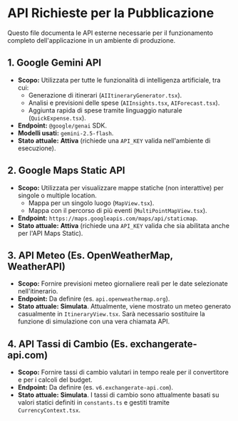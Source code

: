 # API Richieste per la Pubblicazione

Questo file documenta le API esterne necessarie per il funzionamento completo dell'applicazione in un ambiente di produzione.

## 1. Google Gemini API

- **Scopo:** Utilizzata per tutte le funzionalità di intelligenza artificiale, tra cui:
  - Generazione di itinerari (`AIItineraryGenerator.tsx`).
  - Analisi e previsioni delle spese (`AIInsights.tsx`, `AIForecast.tsx`).
  - Aggiunta rapida di spese tramite linguaggio naturale (`QuickExpense.tsx`).
- **Endpoint:** `@google/genai` SDK.
- **Modelli usati:** `gemini-2.5-flash`.
- **Stato attuale:** **Attiva** (richiede una `API_KEY` valida nell'ambiente di esecuzione).

## 2. Google Maps Static API

- **Scopo:** Utilizzata per visualizzare mappe statiche (non interattive) per singole o multiple location.
  - Mappa per un singolo luogo (`MapView.tsx`).
  - Mappa con il percorso di più eventi (`MultiPointMapView.tsx`).
- **Endpoint:** `https://maps.googleapis.com/maps/api/staticmap`.
- **Stato attuale:** **Attiva** (richiede una `API_KEY` valida che sia abilitata anche per l'API Maps Static).

## 3. API Meteo (Es. OpenWeatherMap, WeatherAPI)

- **Scopo:** Fornire previsioni meteo giornaliere reali per le date selezionate nell'itinerario.
- **Endpoint:** Da definire (es. `api.openweathermap.org`).
- **Stato attuale:** **Simulata**. Attualmente, viene mostrato un meteo generato casualmente in `ItineraryView.tsx`. Sarà necessario sostituire la funzione di simulazione con una vera chiamata API.

## 4. API Tassi di Cambio (Es. exchangerate-api.com)

- **Scopo:** Fornire tassi di cambio valutari in tempo reale per il convertitore e per i calcoli del budget.
- **Endpoint:** Da definire (es. `v6.exchangerate-api.com`).
- **Stato attuale:** **Simulata**. I tassi di cambio sono attualmente basati su valori statici definiti in `constants.ts` e gestiti tramite `CurrencyContext.tsx`.
